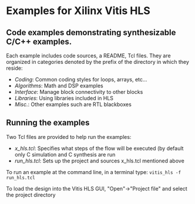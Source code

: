# Examples for Xilinx Vitis HLS

## Code examples demonstrating synthesizable C/C++ examples.

Each example includes code sources, a README, Tcl files.  They are organized in categories denoted by the prefix of the directory in which they reside:
* _Coding_: Common coding styles for loops, arrays, etc...
* _Algorithms_: Math and DSP examples
* _Interface_: Manage block connectivity to other blocks
* _Libraries_: Using libraries included in HLS
* _Misc._: Other examples such are RTL blackboxes

## Running the examples
Two Tcl files are provided to help run the examples:
* _x_hls.tcl_: Specifies what steps of the flow will be executed (by default only C simulation and C synthesis are run
* _run_hls.tcl_: Sets up the project and sources x_hls.tcl mentioned above

To run an example at the command line, in a terminal type:
`vitis_hls -f run_hls.tcl`

To load the design into the Vitis HLS GUI, "Open"->"Project file" and select the project directory
